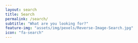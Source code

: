 ```yaml
---
layout: search
title: Search
permalink: /search/
subtitle: "What are you looking for?"
feature-img: "assets/img/pexels/Reverse-Image-Search.jpg"
icon: "fa-search"
---
```

